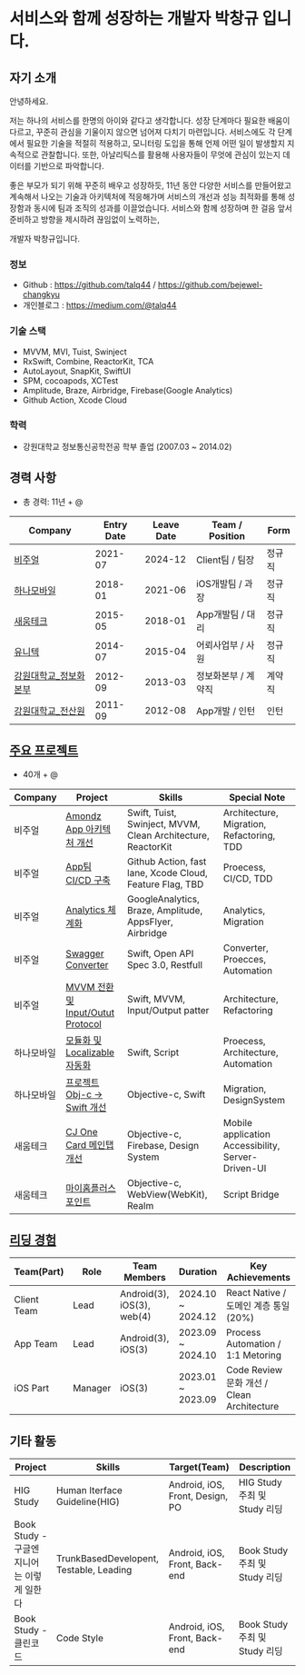 # 서비스와 함께 성장하는 개발자 박창규 입니다.

## 자기 소개

안녕하세요.

저는 하나의 서비스를 한명의 아이와 같다고 생각합니다. 성장 단계마다 필요한 배움이 다르고, 꾸준히 관심을 기울이지 않으면 넘어져 다치기 마련입니다.
서비스에도 각 단계에서 필요한 기술을 적절히 적용하고, 모니터링 도입을 통해 언제 어떤 일이 발생할지 지속적으로 관찰합니다. 또한, 아날리틱스를 활용해 사용자들이 무엇에 관심이 있는지 데이터를 기반으로 파악합니다.

좋은 부모가 되기 위해 꾸준히 배우고 성장하듯,
11년 동안 다양한 서비스를 만들어왔고 계속해서 나오는 기술과 아키텍처에 적응해가며 서비스의 개선과 성능 최적화를 통해 성장함과 동시에 팀과 조직의 성과를 이끌었습니다.
서비스와 함께 성장하며 한 걸음 앞서 준비하고 방향을 제시하려 끊임없이 노력하는, 

개발자 박창규입니다.

### 정보
- Github : https://github.com/talq44 / https://github.com/bejewel-changkyu
- 개인블로그 : https://medium.com/@talq44

### 기술 스택

- MVVM, MVI, Tuist, Swinject
- RxSwift, Combine, ReactorKit, TCA
- AutoLayout, SnapKit, SwiftUI
- SPM, cocoapods, XCTest
- Amplitude, Braze, Airbridge, Firebase(Google Analytics)
- Github Action, Xcode Cloud

### 학력
- 강원대학교 정보통신공학전공 학부 졸업 (2007.03 ~ 2014.02)
 
## 경력 사항
- 총 경력: 11년 + @

Company | Entry Date | Leave Date | Team / Position | Form
--------|------------|------------|----------|----------------
[비주얼](https://github.com/talq44/resume_portfolio/blob/main/PORTFOLIO.md#%EB%B9%84%EC%A3%BC%EC%96%BC) | 2021-07    | 2024-12    | Client팀 / 팀장  | 정규직
[하나모바일](https://github.com/talq44/resume_portfolio/blob/main/PORTFOLIO.md#하나모바일)    | 2018-01    | 2021-06    | iOS개발팀 / 과장 | 정규직
[새움테크](https://github.com/talq44/resume_portfolio/blob/main/PORTFOLIO.md#새움테크)    | 2015-05    | 2018-01    | App개발팀 / 대리 | 정규직
[유니텍](https://github.com/talq44/resume_portfolio/blob/main/PORTFOLIO.md#유니텍)          | 2014-07    | 2015-04    | 어뢰사업부 / 사원 | 정규직
[강원대학교_정보화본부](https://github.com/talq44/resume_portfolio/blob/main/PORTFOLIO.md#강원대학교-전산원)          | 2012-09    | 2013-03    | 정보화본부 / 계약직 | 계약직
[강원대학교_전산원](https://github.com/talq44/resume_portfolio/blob/main/PORTFOLIO.md#강원대학교-전산원) | 2011-09 | 2012-08 | App개발 / 인턴 | 인턴

## [주요 프로젝트](https://github.com/talq44/resume_portfolio/blob/main/PORTFOLIO.md#%ED%8F%AC%ED%8A%B8%ED%8F%B4%EB%A6%AC%EC%98%A4)
- 40개 + @

Company        | Project                | Skills              | Special Note
---------------|------------------------|---------------------|---------------------
비주얼 | [Amondz App 아키텍처 개선](https://github.com/talq44/resume_portfolio/blob/main/PORTFOLIO.md#%EC%95%84%EB%AA%AC%EC%A6%88-%EC%95%84%ED%82%A4%ED%85%8D%EC%B2%98-%EA%B0%9C%EC%84%A0-tuist-%EC%A0%81%EC%9A%A9-%EB%B0%8F-tma-%EA%B5%AC%EC%A1%B0-%ED%99%95%EB%A6%BD)              | Swift, Tuist, Swinject, MVVM, Clean Architecture, ReactorKit  | Architecture, Migration, Refactoring, TDD
비주얼 | [App팀 CI/CD 구축](https://github.com/talq44/resume_portfolio/blob/main/PORTFOLIO.md#app%ED%8C%80-cicd-%EC%8A%A4%EC%BF%BC%EB%93%9C)                     | Github Action, fast lane, Xcode Cloud, Feature Flag, TBD      | Proecess, CI/CD, TDD
비주얼 | [Analytics 체계화](https://github.com/talq44/resume_portfolio/blob/main/PORTFOLIO.md#analytics-%EB%AA%A8%EB%93%88-%EA%B5%AC%EC%B6%95-%EB%B0%8F-%EC%A0%81%EC%9A%A9)                     | GoogleAnalytics, Braze, Amplitude, AppsFlyer, Airbridge       | Analytics, Migration
비주얼 | [Swagger Converter](https://github.com/talq44/resume_portfolio/blob/main/PORTFOLIO.md#swagger---swift-%ED%8C%8C%EC%9D%BC-%EC%A0%84%ED%99%98-%EC%9E%90%EB%8F%99%ED%99%94)                  | Swift, Open API Spec 3.0, Restfull                            | Converter, Proecces, Automation
비주얼 | [MVVM 전환 및 Input/Outut Protocol](https://github.com/talq44/resume_portfolio/blob/main/PORTFOLIO.md#mvc---mvvm-%EA%B0%9C%EC%84%A0) | Swift, MVVM, Input/Output patter                              | Architecture, Refactoring
하나모바일 | [모듈화 및 Localizable 자동화](https://github.com/talq44/resume_portfolio/blob/main/PORTFOLIO.md#%EC%8B%9C%EC%83%81%EC%8B%9D-%ED%88%AC%ED%91%9C%EC%95%B1)        | Swift, Script                                                 | Proecess, Architecture, Automation
하나모바일 | [프로젝트 Obj-c -> Swift 개선](https://github.com/talq44/resume_portfolio/blob/main/PORTFOLIO.md#%EC%8B%9C%EC%83%81%EC%8B%9D-%ED%88%AC%ED%91%9C%EC%95%B1)       | Objective-c, Swift                                            | Migration, DesignSystem
새움테크 | [CJ One Card 메인탭 개선](https://github.com/talq44/resume_portfolio/blob/main/PORTFOLIO.md#cj-one-card)             | Objective-c, Firebase, Design System                          | Mobile application Accessibility, Server-Driven-UI
새움테크 | [마이홈플러스포인트](https://github.com/talq44/resume_portfolio/blob/main/PORTFOLIO.md#%EB%A7%88%EC%9D%B4%ED%99%88%ED%94%8C%EB%9F%AC%EC%8A%A4%ED%8F%AC%EC%9D%B8%ED%8A%B8)                    | Objective-c, WebView(WebKit), Realm                             | Script Bridge


## [리딩 경험](https://github.com/talq44/resume_portfolio/blob/main/PORTFOLIO.md#%EB%A6%AC%EB%94%A9-%EA%B2%BD%ED%97%98)
Team(Part) | Role        | Team Members              | Duration            | Key Achievements
-----------|------------|----------------------------|---------------------|---------------------
Client Team| Lead       | Android(3), iOS(3), web(4) | 2024.10 ~ 2024.12 | React Native / 도메인 계층 통일(20%)
App Team | Lead        | Android(3), iOS(3)          | 2023.09 ~ 2024.10 | Process Automation / 1:1 Metoring
iOS Part | Manager     | iOS(3)                      | 2023.01 ~ 2023.09 | Code Review 문화 개선 / Clean Architecture


## 기타 활동
Project                     | Skills                       | Target(Team) | Description              
----------------------------|------------------------------|--------------|-----------------------
HIG Study                           | Human Iterface Guideline(HIG)           | Android, iOS, Front, Design, PO | HIG Study 주최 및 Study 리딩
Book Study - 구글엔지니어는 이렇게 일한다  | TrunkBasedDevelopent, Testable, Leading  | Android, iOS, Front, Back-end | Book Study 주최 및 Study 리딩
Book Study - 클린코드                 | Code Style                               | Android, iOS, Front, Back-end | Book Study 주최 및 Study 리딩
